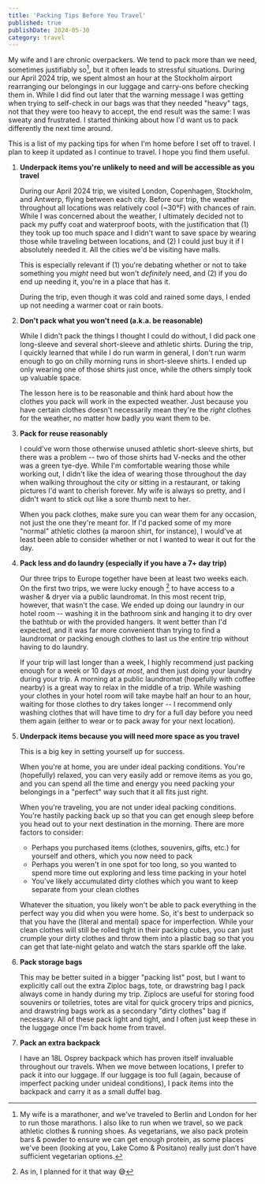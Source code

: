 ```yaml
---
title: 'Packing Tips Before You Travel'
published: true
publishDate: 2024-05-30
category: travel
---
```


My wife and I are chronic overpackers. We tend to pack more than we need, sometimes justifiably so[^1], but it often leads to stressful situations. During our April 2024 trip, we spent almost an hour at the Stockholm airport rearranging our belongings in our luggage and carry-ons before checking them in. While I did find out later that the warning message I was getting when trying to self-check in our bags was that they needed "heavy" tags, not that they were too heavy to accept, the end result was the same: I was sweaty and frustrated. I started thinking about how I'd want us to pack differently the next time around.

[^1]: My wife is a marathoner, and we've traveled to Berlin and London for her to run those marathons. I also like to run when we travel, so we pack athletic clothes & running shoes. As vegetarians, we also pack protein bars & powder to ensure we can get enough protein, as some places we've been (looking at you, Lake Como & Positano) really just don’t have sufficient vegetarian options.

This is a list of my packing tips for when I'm home before I set off to travel. I plan to keep it updated as I continue to travel. I hope you find them useful.

1. **Underpack items you're unlikely to need and will be accessible as you travel**

   During our April 2024 trip, we visited London, Copenhagen, Stockholm, and Antwerp, flying between each city. Before our trip, the weather throughout all locations was relatively cool (~30°F) with chances of rain. While I was concerned about the weather, I ultimately decided not to pack my puffy coat and waterproof boots, with the justification that (1) they took up too much space and I didn't want to save space by wearing those while traveling between locations, and (2) I could just buy it if I absolutely needed it. All the cities we'd be visiting have malls.

   This is especially relevant if (1) you're debating whether or not to take something you _might_ need but won't _definitely_ need, and (2) if you do end up needing it, you're in a place that has it.

   During the trip, even though it was cold and rained some days, I ended up not needing a warmer coat or rain boots.

2. **Don't pack what you won't need (a.k.a. be reasonable)**

   While I didn't pack the things I thought I could do without, I did pack one long-sleeve and several short-sleeve and athletic shirts. During the trip, I quickly learned that while I do run warm in general, I don't run warm enough to go on chilly morning runs in short-sleeve shirts. I ended up only wearing one of those shirts just once, while the others simply took up valuable space.

   The lesson here is to be reasonable and think hard about how the clothes you pack will work in the expected weather. Just because you have certain clothes doesn't necessarily mean they're the _right_ clothes for the weather, no matter how badly you want them to be.

3. **Pack for reuse reasonably**

   I could've worn those otherwise unused athletic short-sleeve shirts, but there was a problem -- two of those shirts had V-necks and the other was a green tye-dye. While I'm comfortable wearing those while working out, I didn't like the idea of wearing those throughout the day when walking throughout the city or sitting in a restaurant, or taking pictures I'd want to cherish forever. My wife is always so pretty, and I didn't want to stick out like a sore thumb next to her.

   When you pack clothes, make sure you can wear them for any occasion, not just the one they're meant for. If I'd packed some of my more "normal" athletic clothes (a maroon shirt, for instance), I would've at least been able to consider whether or not I wanted to wear it out for the day.

4. **Pack less and do laundry (especially if you have a 7+ day trip)**

   Our three trips to Europe together have been at least two weeks each. On the first two trips, we were lucky enough [^2] to have access to a washer & dryer via a public laundromat. In this most recent trip, however, that wasn't the case. We ended up doing our laundry in our hotel room -- washing it in the bathroom sink and hanging it to dry over the bathtub or with the provided hangers. It went better than I'd expected, and it was far more convenient than trying to find a laundromat or packing enough clothes to last us the entire trip without having to do laundry.

   If your trip will last longer than a week, I highly recommend just packing enough for a week or 10 days _at most_, and then just doing your laundry during your trip. A morning at a public laundromat (hopefully with coffee nearby) is a great way to relax in the middle of a trip. While washing your clothes in your hotel room will take maybe half an hour to an hour, waiting for those clothes to dry takes longer -- I recommend only washing clothes that will have time to dry for a full day before you need them again (either to wear or to pack away for your next location).

[^2]: As in, I planned for it that way 😅

5. **Underpack items because you will need more space as you travel**

   This is a big key in setting yourself up for success.

   When you're at home, you are under ideal packing conditions. You're (hopefully) relaxed, you can very easily add or remove items as you go, and you can spend all the time and energy you need packing your belongings in a "perfect" way such that it all fits just right.

   When you're traveling, you are not under ideal packing conditions. You're hastily packing back up so that you can get enough sleep before you head out to your next destination in the morning. There are more factors to consider:

   - Perhaps you purchased items (clothes, souvenirs, gifts, etc.) for yourself and others, which you now need to pack
   - Perhaps you weren't in one spot for too long, so you wanted to spend more time out exploring and less time packing in your hotel
   - You've likely accumulated dirty clothes which you want to keep separate from your clean clothes

   Whatever the situation, you likely won't be able to pack everything in the perfect way you did when you were home. So, it's best to underpack so that you have the (literal and mental) space for imperfection. While your clean clothes will still be rolled tight in their packing cubes, you can just crumple your dirty clothes and throw them into a plastic bag so that you can get that late-night gelato and watch the stars sparkle off the lake.

6. **Pack storage bags**

   This may be better suited in a bigger "packing list" post, but I want to explicitly call out the extra Ziploc bags, tote, or drawstring bag I pack always come in handy during my trip. Ziplocs are useful for storing food souvenirs or toiletries, totes are vital for quick grocery trips and picnics, and drawstring bags work as a secondary "dirty clothes" bag if necessary. All of these pack light and tight, and I often just keep these in the luggage once I'm back home from travel.

7. **Pack an extra backpack**

   I have an 18L Osprey backpack which has proven itself invaluable throughout our travels. When we move between locations, I prefer to pack it into our luggage. If our luggage is too full (again, because of imperfect packing under unideal conditions), I pack items into the backpack and carry it as a small duffel bag.

